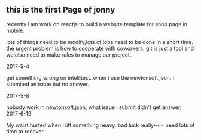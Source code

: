 ## this is the first Page of jonny

recently i am work on reactjs to build a website template for shop page in mobile. 

lots of things need to be modify,lots of jobs need to be done in a short time. the urgent problem is how to cooperate with coworkers, git is just a tool and we also need to make rules to manage our project.

2017-5-4

get something wrong on intellitest. when i use the newtonsoft.json. i submited an issue but no answer.

2017-5-8

nobody work in newtonsoft.json, what issue i submit didn't get answer.
 
2017-6-19

My waist hurted when i lift something heavy. bad luck really~~~ need lots of time to recover.
